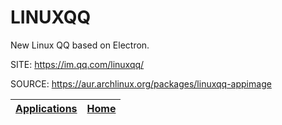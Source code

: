 # LINUXQQ

 New Linux QQ based on Electron.

 SITE: https://im.qq.com/linuxqq/

 SOURCE: https://aur.archlinux.org/packages/linuxqq-appimage

 | [Applications](https://portable-linux-apps.github.io/apps.html) | [Home](https://portable-linux-apps.github.io)
 | --- | --- |
